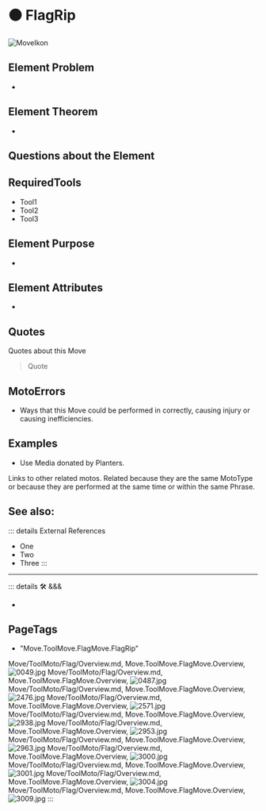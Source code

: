# 🟠 <move>FlagRip</move>

![MoveIkon](/Move/Move_Ikon.png)

## Element Problem

-

## Element Theorem

-

## Questions about the Element

## RequiredTools

- Tool1
- Tool2
- Tool3



## Element Purpose

-

## Element Attributes

-




## Quotes

Quotes about this Move

> Quote

## MotoErrors

- Ways that this Move could be performed in correctly, causing injury or causing inefficiencies.

## Examples

- Use Media donated by Planters.

Links to other related motos. Related because they are the same MotoType or because they are performed at the same time or within the same Phrase.

## See also:

::: details External References

- One
- Two
- Three
:::

---

<!-- =================================================== -->
<!-- =================================================== -->
<!-- =================================================== -->
<!-- =================================================== -->
<!-- =================================================== -->
::: details 🛠 <dev>&&&</dev>

-

<h2>PageTags</h2>

- "Move.ToolMove.FlagMove.FlagRip"

Move/ToolMoto/Flag/Overview.md, <dev>Move.ToolMove.FlagMove.Overview</dev>, ![0049.jpg](/PaperPhoto/0049.jpg)
Move/ToolMoto/Flag/Overview.md, <dev>Move.ToolMove.FlagMove.Overview</dev>, ![0487.jpg](/PaperPhoto/0487.jpg)
Move/ToolMoto/Flag/Overview.md, <dev>Move.ToolMove.FlagMove.Overview</dev>, ![2476.jpg](/PaperPhoto/2476.jpg)
Move/ToolMoto/Flag/Overview.md, <dev>Move.ToolMove.FlagMove.Overview</dev>, ![2571.jpg](/PaperPhoto/2571.jpg)
Move/ToolMoto/Flag/Overview.md, <dev>Move.ToolMove.FlagMove.Overview</dev>, ![2938.jpg](/PaperPhoto/2938.jpg)
Move/ToolMoto/Flag/Overview.md, <dev>Move.ToolMove.FlagMove.Overview</dev>, ![2953.jpg](/PaperPhoto/2953.jpg)
Move/ToolMoto/Flag/Overview.md, <dev>Move.ToolMove.FlagMove.Overview</dev>, ![2963.jpg](/PaperPhoto/2963.jpg)
Move/ToolMoto/Flag/Overview.md, <dev>Move.ToolMove.FlagMove.Overview</dev>, ![3000.jpg](/PaperPhoto/3000.jpg)
Move/ToolMoto/Flag/Overview.md, <dev>Move.ToolMove.FlagMove.Overview</dev>, ![3001.jpg](/PaperPhoto/3001.jpg)
Move/ToolMoto/Flag/Overview.md, <dev>Move.ToolMove.FlagMove.Overview</dev>, ![3004.jpg](/PaperPhoto/3004.jpg)
Move/ToolMoto/Flag/Overview.md, <dev>Move.ToolMove.FlagMove.Overview</dev>, ![3009.jpg](/PaperPhoto/3009.jpg)
:::
